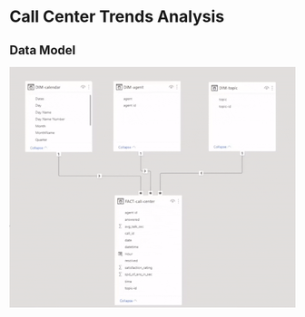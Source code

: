 # Call Center Trends Analysis

## Data Model
<img width="937" alt="Data Model" src="https://raw.githubusercontent.com/adamyangyang/call-center-trends-analysis/main/data-model.gif">

